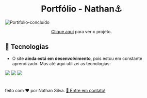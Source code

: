 <h1 align="center"> Portfólio - Nathan⚓ </h1>

![Portifolio-concluído](https://github.com/Dev-nathansilva/Portifolio-Nathan/assets/124079997/d7167e0d-43f8-4c36-9c72-4eb930e6b2a2)


<p align="center"><a href="https://dev-nathansilva.github.io/Portifolio-Nathan/PORTIFOLIO/index.html">Clique aqui</a> para ver o projeto.</p>


## 🚀 Tecnologias

- O site **ainda está em desenvolvimento**, pois estou em constante aprendizado. Mas até aqui utilizei as tecnologias:

 <div>
    <img src="https://img.shields.io/badge/HTML5-E34F26?style=for-the-badge&logo=html5&logoColor=white" />
    <img src="https://img.shields.io/badge/CSS3-1572B6?style=for-the-badge&logo=css3&logoColor=white" />
    <img src="https://img.shields.io/badge/JavaScript-F7DF1E?style=for-the-badge&logo=javascript&logoColor=black" />
</div>
 
 
 #
 <p> feito com ♥ por Nathan Silva. <a href="https://www.linkedin.com/in/dev-nathansilva/">👋 Entre em contato!</a></p>
